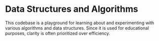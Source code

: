 # Data Structures and Algorithms

This codebase is a playground for learning about and experimenting with various
algorithms and data structures. Since it is used for educational purposes,
clarity is often prioritized over efficiency.
